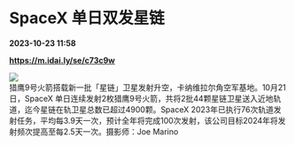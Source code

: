 # SpaceX 单日双发星链

**2023-10-23 11:58**

**https://m.idai.ly/se/c73c9w**

![](http://pic.yupoo.com/fotomag/32e340f8/643a10a6.jpg)  
猎鹰9号火箭搭载新一批「星链」卫星发射升空，卡纳维拉尔角空军基地。10月21日，SpaceX 单日连续发射2枚猎鹰9号火箭，共将2批44颗星链卫星送入近地轨道，迄今星链在轨卫星总数已超过4900颗。SpaceX 2023年已执行76次轨道发射任务，平均每3.9天一次，预计全年将完成100次发射，该公司目标2024年将发射频次提高至每2.5天一次。摄影师：Joe Marino